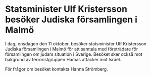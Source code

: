 # Statsminister Ulf Kristersson besöker Judiska församlingen i Malmö

I dag, onsdagen den 11 oktober, besöker statsminister Ulf Kristersson Judiska församlingen i Malmö för att samtala med företrädare för församlingen om judars situation i Sverige. Besöket sker också mot bakgrund av terroristgruppen Hamas attacker mot Israel.

För frågor om besöket kontakta Hanna Strömberg.

